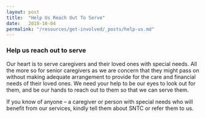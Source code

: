 ```yaml
---
layout: post
title:  "Help Us Reach Out To Serve"
date:   2018-10-04
permalink: "/resources/get-involved/_posts/help-us.md"
---
```


### Help us reach out to serve

Our heart is to serve caregivers and their loved ones with special needs. All the more so for senior caregivers as we are concern that they might pass on without making adequate arrangement to provide for the care and financial needs of their loved ones. We need your help to be our eyes to look out for them, and be our hands to reach out to them so that we can serve them.

If you know of anyone – a caregiver or person with special needs who will benefit from our services, kindly tell them about SNTC or refer them to us.
